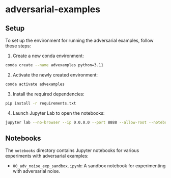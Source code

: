# adversarial-examples

## Setup

To set up the environment for running the adversarial examples, follow these steps:

1. Create a new conda environment:
```bash
conda create --name advexamples python=3.11
```

2. Activate the newly created environment:
```bash
conda activate advexamples
```

3. Install the required dependencies:
```bash
pip install -r requirements.txt
```

4. Launch Jupyter Lab to open the notebooks:
```bash
jupyter lab --no-browser --ip 0.0.0.0 --port 8888 --allow-root --notebook-dir=.
```

## Notebooks

The `notebooks` directory contains Jupyter notebooks for various experiments with adversarial examples:

- `00_adv_noise_exp_sandbox.ipynb`: A sandbox notebook for experimenting with adversarial noise.

